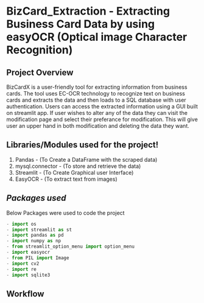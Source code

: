 # BizCard_Extraction - Extracting Business Card Data by using easyOCR (Optical image Character Recognition)

## Project Overview

BizCardX is a user-friendly tool for extracting information from business cards. The tool uses EC-OCR technology to recognize text on business cards and extracts the data and then loads to a SQL database with user authentication. Users can access the extracted information using a GUI built on streamlit app. If user wishes to alter any of the data they can visit the modification page and select their preferance for modification. This will give user an upper hand in both modification and deleting the data they want.

## Libraries/Modules used for the project!

1. Pandas - (To Create a DataFrame with the scraped data)
1. mysql.connector - (To store and retrieve the data)
1. Streamlit - (To Create Graphical user Interface)
1. EasyOCR - (To extract text from images)

## *Packages used*

Below Packages were used to code the project
```python
- import os
- import streamlit as st
- import pandas as pd
- import numpy as np
- from streamlit_option_menu import option_menu
- import easyocr
- from PIL import Image
- import cv2
- import re
- import sqlite3
```

## Workflow

